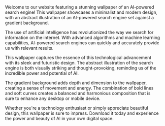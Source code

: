 <!--
Write me content for website with wallpaper "A wallpaper featuring an abstract illustration of an AI-powered search engine, with a minimalist and modern design, set against a gradient background."
-->

<!--font:Montserrat-->

Welcome to our website featuring a stunning wallpaper of an AI-powered search engine! This wallpaper showcases a minimalist and modern design, with an abstract illustration of an AI-powered search engine set against a gradient background.

The use of artificial intelligence has revolutionized the way we search for information on the internet. With advanced algorithms and machine learning capabilities, AI-powered search engines can quickly and accurately provide us with relevant results.

This wallpaper captures the essence of this technological advancement with its sleek and futuristic design. The abstract illustration of the search engine is both visually striking and thought-provoking, reminding us of the incredible power and potential of AI.

The gradient background adds depth and dimension to the wallpaper, creating a sense of movement and energy. The combination of bold lines and soft curves creates a balanced and harmonious composition that is sure to enhance any desktop or mobile device.

Whether you're a technology enthusiast or simply appreciate beautiful design, this wallpaper is sure to impress. Download it today and experience the power and beauty of AI in your own digital space.

